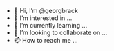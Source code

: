 - 👋 Hi, I’m @georgbrack
- 👀 I’m interested in ...
- 🌱 I’m currently learning ...
- 💞️ I’m looking to collaborate on ...
- 📫 How to reach me ...

<!---
georgbrack/georgbrack is a ✨ special ✨ repository because its `README.md` (this file) appears on your GitHub profile.
You can click the Preview link to take a look at your changes.
--->
